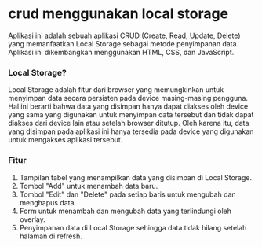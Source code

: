 # crud menggunakan local storage

Aplikasi ini adalah sebuah aplikasi CRUD (Create, Read, Update, Delete) yang memanfaatkan Local Storage sebagai metode penyimpanan data. Aplikasi ini dikembangkan menggunakan HTML, CSS, dan JavaScript.

### Local Storage?

Local Storage adalah fitur dari browser yang memungkinkan untuk menyimpan data secara persisten pada device masing-masing pengguna. Hal ini berarti bahwa data yang disimpan hanya dapat diakses oleh device yang sama yang digunakan untuk menyimpan data tersebut dan tidak dapat diakses dari device lain atau setelah browser ditutup. Oleh karena itu, data yang disimpan pada aplikasi ini hanya tersedia pada device yang digunakan untuk mengakses aplikasi tersebut.

### Fitur

1. Tampilan tabel yang menampilkan data yang disimpan di Local Storage.
2. Tombol "Add" untuk menambah data baru.
3. Tombol "Edit" dan "Delete" pada setiap baris untuk mengubah dan menghapus data.
4. Form untuk menambah dan mengubah data yang terlindungi oleh overlay.
5. Penyimpanan data di Local Storage sehingga data tidak hilang setelah halaman di refresh.
